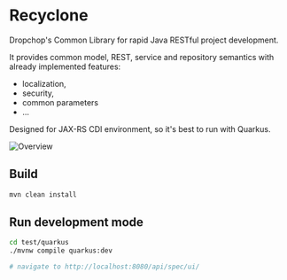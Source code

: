 # Recyclone

Dropchop's Common Library for rapid Java RESTful project development.

It provides common model, REST, service and repository semantics with already implemented features:
- localization,
- security,
- common parameters
- ...

Designed for JAX-RS CDI environment, so it's best to run with Quarkus.

![Overview](https://github.com/ivlcic/recyclone/blob/4ec9266f62f3b34cc231cdcb3d82eaaf5797033c/docs/img/Recyclone.svg)

## Build

```bash 
mvn clean install
```

## Run development mode

```bash
cd test/quarkus
./mvnw compile quarkus:dev

# navigate to http://localhost:8080/api/spec/ui/
```
